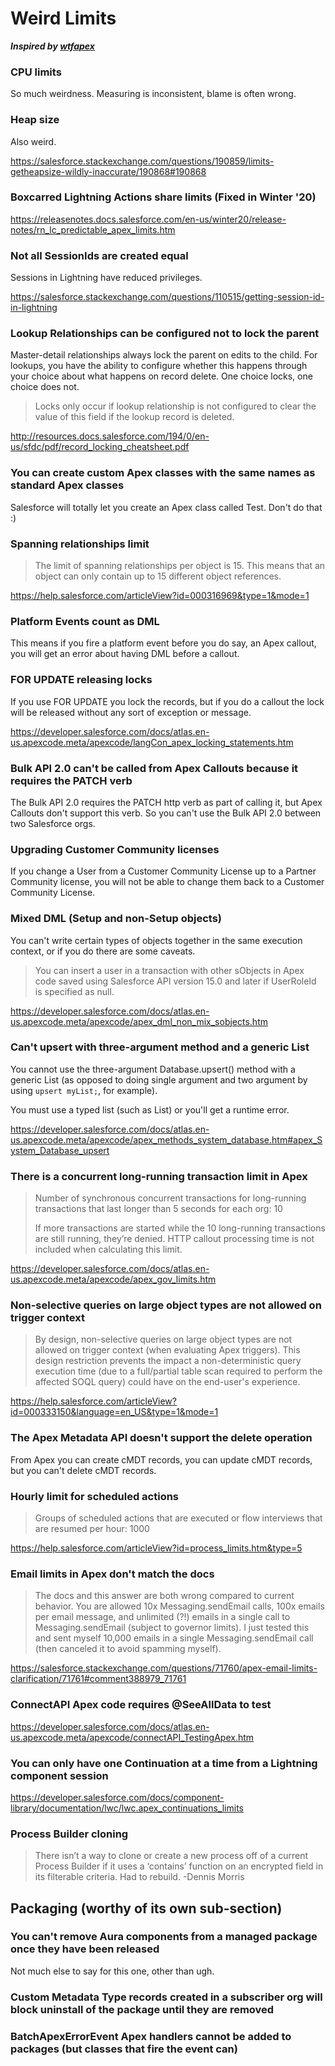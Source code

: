 # Weird Limits

***Inspired by [wtfapex](https://github.com/ChuckJonas/wtfapex)***

### CPU limits

So much weirdness. Measuring is inconsistent, blame is often wrong.

### Heap size

Also weird.

https://salesforce.stackexchange.com/questions/190859/limits-getheapsize-wildly-inaccurate/190868#190868

### Boxcarred Lightning Actions share limits (Fixed in Winter '20)

https://releasenotes.docs.salesforce.com/en-us/winter20/release-notes/rn_lc_predictable_apex_limits.htm

### Not all SessionIds are created equal

Sessions in Lightning have reduced privileges.

https://salesforce.stackexchange.com/questions/110515/getting-session-id-in-lightning

### Lookup Relationships can be configured not to lock the parent

Master-detail relationships always lock the parent on edits to the child. For lookups, you have the ability to configure whether this happens through your choice about what happens on record delete. One choice locks, one choice does not.

> Locks only occur if lookup relationship is not configured to clear the value of this field if the lookup record is deleted.

http://resources.docs.salesforce.com/194/0/en-us/sfdc/pdf/record_locking_cheatsheet.pdf

### You can create custom Apex classes with the same names as standard Apex classes

Salesforce will totally let you create an Apex class called Test. Don't do that :)

### Spanning relationships limit

> The limit of spanning relationships per object is 15. This means that an object can only contain up to 15 different object references.

https://help.salesforce.com/articleView?id=000316969&type=1&mode=1

### Platform Events count as DML

This means if you fire a platform event before you do say, an Apex callout, you will get an error about having DML before a callout.

### FOR UPDATE releasing locks

If you use FOR UPDATE you lock the records, but if you do a callout the lock will be released without any sort of exception or message.

https://developer.salesforce.com/docs/atlas.en-us.apexcode.meta/apexcode/langCon_apex_locking_statements.htm

### Bulk API 2.0 can't be called from Apex Callouts because it requires the PATCH verb

The Bulk API 2.0 requires the PATCH http verb as part of calling it, but Apex Callouts don't support this verb. So you can't use the Bulk API 2.0 between two Salesforce orgs.

### Upgrading Customer Community licenses

If you change a User from a Customer Community License up to a Partner Community license, you will not be able to change them back to a Customer Community License.

### Mixed DML (Setup and non-Setup objects)

You can't write certain types of objects together in the same execution context, or if you do there are some caveats.

> You can insert a user in a transaction with other sObjects in Apex code saved using Salesforce API version 15.0 and later if UserRoleId is specified as null.

https://developer.salesforce.com/docs/atlas.en-us.apexcode.meta/apexcode/apex_dml_non_mix_sobjects.htm

### Can't upsert with three-argument method and a generic List<SObject>

You cannot use the three-argument Database.upsert() method with a generic List<SObject> (as opposed to doing single argument and two argument by using `upsert myList;`, for example).

You must use a typed list (such as List<Account>) or you'll get a runtime error.

https://developer.salesforce.com/docs/atlas.en-us.apexcode.meta/apexcode/apex_methods_system_database.htm#apex_System_Database_upsert

### There is a concurrent long-running transaction limit in Apex

> Number of synchronous concurrent transactions for long-running transactions that last longer than 5 seconds for each org: 10
>
> If more transactions are started while the 10 long-running transactions are still running, they’re denied. HTTP callout processing time is not included when calculating this limit.

https://developer.salesforce.com/docs/atlas.en-us.apexcode.meta/apexcode/apex_gov_limits.htm

### Non-selective queries on large object types are not allowed on trigger context

> By design, non-selective queries on large object types are not allowed on trigger context (when evaluating Apex triggers). This design restriction prevents the impact a non-deterministic query execution time (due to a full/partial table scan required to perform the affected SOQL query) could have on the end-user's experience.

https://help.salesforce.com/articleView?id=000333150&language=en_US&type=1&mode=1

### The Apex Metadata API doesn't support the delete operation

From Apex you can create cMDT records, you can update cMDT records, but you can't delete cMDT records.

### Hourly limit for scheduled actions

> Groups of scheduled actions that are executed or flow interviews that are resumed per hour: 1000

https://help.salesforce.com/articleView?id=process_limits.htm&type=5

### Email limits in Apex don't match the docs

> The docs and this answer are both wrong compared to current behavior. You are allowed 10x Messaging.sendEmail calls, 100x emails per email message, and unlimited (?!) emails in a single call to Messaging.sendEmail (subject to governor limits). I just tested this and sent myself 10,000 emails in a single Messaging.sendEmail call (then canceled it to avoid spamming myself).

https://salesforce.stackexchange.com/questions/71760/apex-email-limits-clarification/71761#comment388979_71761

### ConnectAPI Apex code requires @SeeAllData to test

https://developer.salesforce.com/docs/atlas.en-us.apexcode.meta/apexcode/connectAPI_TestingApex.htm

### You can only have one Continuation at a time from a Lightning component session

https://developer.salesforce.com/docs/component-library/documentation/lwc/lwc.apex_continuations_limits

### Process Builder cloning

> There isn’t a way to clone or create a new process off of a current Process Builder if it uses a ‘contains’ function on an encrypted field in its filterable criteria.  Had to rebuild. -Dennis Morris


## Packaging (worthy of its own sub-section)

### You can't remove Aura components from a managed package once they have been released

Not much else to say for this one, other than ugh.

### Custom Metadata Type records created in a subscriber org will block uninstall of the package until they are removed

### BatchApexErrorEvent Apex handlers cannot be added to packages (but classes that fire the event can)
